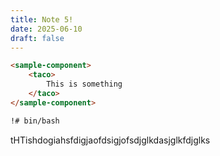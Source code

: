 ```yaml
---
title: Note 5!
date: 2025-06-10
draft: false
---
```


```html
<sample-component>
    <taco>
        This is something
    </taco>
</sample-component>
```


```bash
!# bin/bash
```
tHTishdogiahsfdigjaofdsigjofsdjglkdasjglkfdjglks